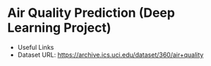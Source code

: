# Air Quality Prediction (Deep Learning Project)

* Useful Links
* Dataset URL: https://archive.ics.uci.edu/dataset/360/air+quality
